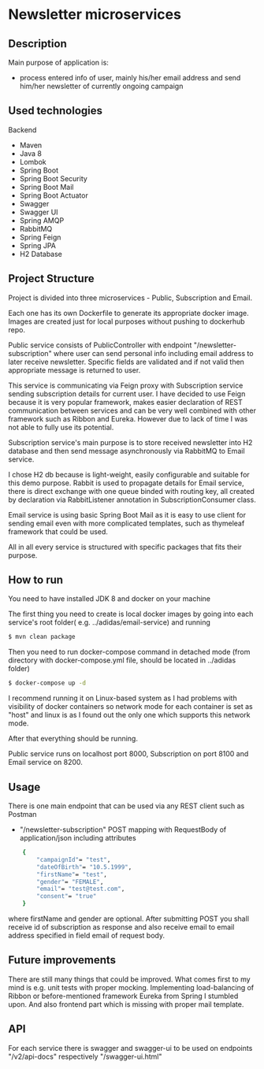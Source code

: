 # Newsletter microservices

## Description
Main purpose of application is:

- process entered info of user, mainly his/her email address and send him/her newsletter of currently ongoing campaign 

## Used technologies

Backend
- Maven
- Java 8
- Lombok
- Spring Boot
- Spring Boot Security
- Spring Boot Mail
- Spring Boot Actuator
- Swagger
- Swagger UI
- Spring AMQP
- RabbitMQ
- Spring Feign
- Spring JPA
- H2 Database

## Project Structure
Project is divided into three microservices - Public, Subscription and Email. 

Each one has its own Dockerfile to generate its appropriate docker image. Images are created just for local purposes without pushing to dockerhub repo.

Public service consists of PublicController with endpoint "/newsletter-subscription" where user can send personal info including email address to later receive newsletter.
Specific fields are validated and if not valid then appropriate message is returned to user.

This service is communicating via Feign proxy with Subscription service sending subscription details for current user. I have decided to use Feign because it is very popular framework,
makes easier declaration of REST communication between services and can be very well combined with other framework such as Ribbon and Eureka. However due to lack of time I was not able to fully
use its potential.

Subscription service's main purpose is to store received newsletter into H2 database and then send message asynchronously via RabbitMQ to Email service.

I chose H2 db because is light-weight, easily configurable and suitable for this demo purpose. Rabbit is used to propagate details for Email service, there is direct exchange with
one queue binded with routing key, all created by declaration via RabbitListener annotation in SubscriptionConsumer class.

Email service is using basic Spring Boot Mail as it is easy to use client for sending email even with more complicated templates, such as thymeleaf framework that could be used.

All in all every service is structured with specific packages that fits their purpose. 

## How to run
You need to have installed JDK 8 and docker on your machine

The first thing you need to create is local docker images by going into each service's root folder( e.g. ../adidas/email-service) and running
```bash
$ mvn clean package
```
Then you need to run docker-compose command in detached mode (from directory with docker-compose.yml file, should be located in ../adidas folder)
```bash
$ docker-compose up -d
```
I recommend running it on Linux-based system as I had problems with visibility of docker containers so network mode for each container is set as "host"
and linux is as I found out the only one which supports this network mode.

After that everything should be running.

Public service runs on localhost port 8000, Subscription on port 8100 and Email service on 8200.

## Usage
There is one main endpoint that can be used via any REST client such as Postman
- "/newsletter-subscription" POST mapping with RequestBody of application/json including attributes
```bash
    {
        "campaignId"= "test",
        "dateOfBirth"= "10.5.1999",
        "firstName"= "test",
        "gender"= "FEMALE",
        "email"= "test@test.com",
        "consent"= "true"
    }
```
where firstName and gender are optional.
After submitting POST you shall receive id of subscription as response and also receive email to email address specified in field email of request body.

## Future improvements

There are still many things that could be improved. What comes first to my mind is e.g. unit tests with proper mocking.
Implementing load-balancing of Ribbon or before-mentioned framework Eureka from Spring I stumbled upon. And also frontend part which is missing with proper mail template.

## API

For each service there is swagger and swagger-ui to be used on endpoints "/v2/api-docs" respectively "/swagger-ui.html"